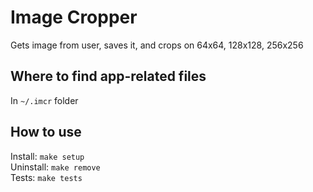 # Image Cropper
Gets image from user, saves it, and crops on 64x64, 128x128, 256x256

## Where to find app-related files
In `~/.imcr` folder

## How to use
Install: `make setup`<br/>
Uninstall: `make remove`<br/>
Tests: `make tests`